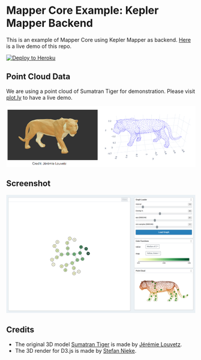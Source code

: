 # Mapper Core Example: Kepler Mapper Backend

This is an example of Mapper Core using Kepler Mapper as backend.
[Here](https://kepler-mapper-backend.herokuapp.com) is a live demo of this repo.

[![Deploy to Heroku](https://www.herokucdn.com/deploy/button.png)](https://heroku.com/deploy)

## Point Cloud Data

We are using a point cloud of Sumatran Tiger for demonstration.
Please visit [plot.ly](https://plot.ly/~yaodong/96) to have a live demo.

![Point Cloud Preview](images/data_preview.png)

## Screenshot

![Screen Shot](images/screenshot.png)

## Credits

- The original 3D model [Sumatran Tiger](https://sketchfab.com/3d-models/sumatran-tiger-95c4008c4c764c078f679d4c320e7b18) is made by [Jérémie Louvetz](https://sketchfab.com/jeremielouvetz).
- The 3D render for D3.js is made by [Stefan Nieke](https://bl.ocks.org/Niekes/d8007a5f71f45ab80a2977a8eb7ab3c9).
